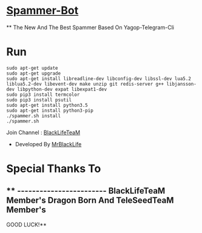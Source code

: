 # [Spammer-Bot](Https://t.me/BlackLifeTM)
** The New And The Best Spammer Based On Yagop-Telegram-Cli
# Run
```
sudo apt-get update
sudo apt-get upgrade
sudo apt-get install libreadline-dev libconfig-dev libssl-dev lua5.2 liblua5.2-dev libevent-dev make unzip git redis-server g++ libjansson-dev libpython-dev expat libexpat1-dev
sudo pip3 install termcolor
sudo pip3 install psutil
sudo apt-get install python3.5
sudo apt-get install python3-pip
./spammer.sh install
./spammer.sh
```
Join Channel : [BlackLifeTeaM](https://t.me/BlackLifeTM)
* Developed By [MrBlackLife](https://t.me/MrBlackLife)
# Special Thanks To 
** ------------------------
BlackLifeTeaM Member's
Dragon Born
And TeleSeedTeaM Member's
---------------------------
GOOD LUCK!**
